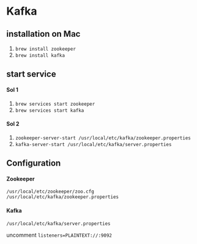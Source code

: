 # Kafka

## installation on Mac

1. `brew install zookeeper`
2. `brew install kafka`

## start service

#### Sol 1

1. `brew services start zookeeper`
2. `brew services start kafka`

#### Sol 2

1. `zookeeper-server-start /usr/local/etc/kafka/zookeeper.properties`
2. `kafka-server-start /usr/local/etc/kafka/server.properties`

## Configuration

#### Zookeeper

`/usr/local/etc/zookeeper/zoo.cfg`
`/usr/local/etc/kafka/zookeeper.properties`

#### Kafka

`/usr/local/etc/kafka/server.properties`

uncomment `listeners=PLAINTEXT://:9092`

